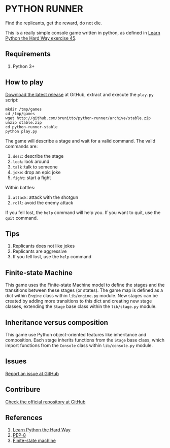 # PYTHON RUNNER

Find the replicants, get the reward, do not die.

This is a really simple console game written in python, as defined in
[Learn Python the Hard Way exercise 45](https://learnpythonthehardway.org/book/ex45.html).

## Requirements

1. Python 3+

## How to play

[Download the latest release](https://github.com/brunitto/python-runner/archive/stable.zip)
at GitHub, extract and execute the `play.py` script:

    mkdir /tmp/games
    cd /tmp/games
    wget http://github.com/brunitto/python-runner/archive/stable.zip
    unzip stable.zip
    cd python-runner-stable
    python play.py

The game will describe a stage and wait for a valid command. The valid commands are:

1. `desc`: describe the stage
2. `look`: look around
3. `talk:`talk to someone
4. `joke`: drop an epic joke
5. `fight`: start a fight

Within battles:

1. `attack`: attack with the shotgun
2. `roll`: avoid the enemy attack

If you fell lost, the `help` command will help you. If you want to quit, use
the `quit` command.

## Tips

1. Replicants does not like jokes
2. Replicants are aggressive
3. If you fell lost, use the `help` command

## Finite-state Machine

This game uses the Finite-state Machine model to define the stages and the
transitions between these stages (or states). The game map is defined as a
dict within `Engine` class within `lib/engine.py` module. New stages can be
created by adding more transitions to this dict and creating new stage
classes, extending the `Stage` base class within the `lib/stage.py` module.

## Inheritance versus composition

This game use Python object-oriented features like inheritance and composition.
Each stage inherits functions from the `Stage` base class, which import
functions from the `Console` class within `lib/console.py` module.

## Issues

[Report an issue at GitHub](https://github.com/brunitto/python-runner/issues)

## Contribure

[Check the official repository at GitHub](https://github.com/brunitto/python-runner)

## References

1. [Learn Python the Hard Way](https://learnpythonthehardway.org)
2. [PEP-8](https://www.python.org/dev/peps/pep-0008)
3. [Finite-state machine](https://en.wikipedia.org/wiki/Finite-state_machine)
